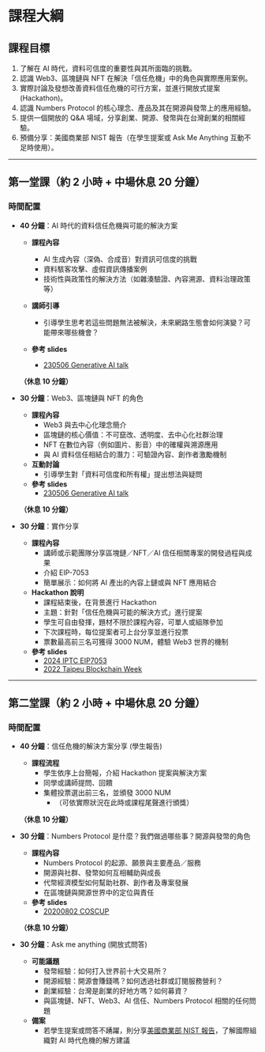 # 課程大綱

## 課程目標
1. 了解在 AI 時代，資料可信度的重要性與其所面臨的挑戰。  
2. 認識 Web3、區塊鏈與 NFT 在解決「信任危機」中的角色與實際應用案例。  
3. 實際討論及發想改善資料信任危機的可行方案，並進行開放式提案 (Hackathon)。  
4. 認識 Numbers Protocol 的核心理念、產品及其在開源與發幣上的應用經驗。  
5. 提供一個開放的 Q&A 場域，分享創業、開源、發幣與在台灣創業的相關經驗。  
6. 預備分享：美國商業部 NIST 報告（在學生提案或 Ask Me Anything 互動不足時使用）。  

---

## 第一堂課（約 2 小時 + 中場休息 20 分鐘）

### 時間配置
- **40 分鐘**：AI 時代的資料信任危機與可能的解決方案 
  - **課程內容**  
    - AI 生成內容（深偽、合成音）對資訊可信度的挑戰  
    - 資料駭客攻擊、虛假資訊傳播案例  
    - 技術性與政策性的解決方法（如雜湊驗證、內容溯源、資料治理政策等）  
  - **講師引導**  
    - 引導學生思考若這些問題無法被解決，未來網路生態會如何演變？可能帶來哪些機會？  

  - **參考 slides**
    - [230506 Generative AI talk](https://docs.google.com/presentation/d/1dd_dkYpEU5HgPp5XB0LYJuaSTMSsHbivV_qmW-TPizc/edit#slide=id.g1f255eac3e6_4_77) 

  **（休息 10 分鐘）**

- **30 分鐘**：Web3、區塊鏈與 NFT 的角色  
  - **課程內容**  
    - Web3 與去中心化理念簡介  
    - 區塊鏈的核心價值：不可竄改、透明度、去中心化社群治理  
    - NFT 在數位內容（例如圖片、影音）中的確權與溯源應用  
    - 與 AI 資料信任相結合的潛力：可驗證內容、創作者激勵機制  
  - **互動討論**  
    - 引導學生對「資料可信度和所有權」提出想法與疑問  
  - **參考 slides**
    - [230506 Generative AI talk](https://docs.google.com/presentation/d/1dd_dkYpEU5HgPp5XB0LYJuaSTMSsHbivV_qmW-TPizc/edit#slide=id.g1f255eac3e6_4_77) 

  **（休息 10 分鐘）**

- **30 分鐘**：實作分享  
  - **課程內容**  
    - 講師或示範團隊分享區塊鏈／NFT／AI 信任相關專案的開發過程與成果 
    - 介紹 EIP-7053 
    - 簡單展示：如何將 AI 產出的內容上鏈或與 NFT 應用結合  
  - **Hackathon 說明**  
    - 課程結束後，在背景進行 Hackathon  
    - 主題：針對「信任危機與可能的解決方式」進行提案  
    - 學生可自由發揮，題材不限於課程內容，可單人或組隊參加  
    - 下次課程時，每位提案者可上台分享並進行投票  
    - 票數最高前三名可獲得 3000 NUM，體驗 Web3 世界的機制  
  - **參考 slides**
    - [2024 IPTC EIP7053](https://docs.google.com/presentation/d/1G9M9uFjpav1KiznRJp50Y9e6-COUvIp61J3ZugK2sUE/edit#slide=id.g23c1b72e491_1_450)
    - [2022 Taipeu Blockchain Week](https://docs.google.com/presentation/d/1ypPJyij90AhmJO24DR4o4QiU9qrPMD9q0fyyEBy72WA/edit)

---

## 第二堂課（約 2 小時 + 中場休息 20 分鐘）

### 時間配置
- **40 分鐘**：信任危機的解決方案分享 (學生報告)  
  - **課程流程**  
    - 學生依序上台簡報，介紹 Hackathon 提案與解決方案  
    - 同學或講師提問、回饋  
    - 集體投票選出前三名，並頒發 3000 NUM  
      - （可依實際狀況在此時或課程尾聲進行頒獎）  

  **（休息 10 分鐘）**

- **30 分鐘**：Numbers Protocol 是什麼？我們做過哪些事？開源與發幣的角色  
  - **課程內容**  
    - Numbers Protocol 的起源、願景與主要產品／服務  
    - 開源與社群、發幣如何互相輔助與成長  
    - 代幣經濟模型如何幫助社群、創作者及專案發展  
    - 在區塊鏈與開源世界中的定位與責任
  - **參考 slides**
    - [20200802 COSCUP](https://docs.google.com/presentation/d/1IiLxNfgyuAcqjWCjRFN6oMOfzcy_10bB/edit#slide=id.p37) 

  **（休息 10 分鐘）**

- **30 分鐘**：Ask me anything (開放式問答)  
  - **可能議題**  
    - 發幣經驗：如何打入世界前十大交易所？  
    - 開源經驗：開源會賺錢嗎？如何透過社群或訂閱服務營利？  
    - 創業經驗：台灣是創業的好地方嗎？如何募資？  
    - 與區塊鏈、NFT、Web3、AI 信任、Numbers Protocol 相關的任何問題  
  - **備案**  
    - 若學生提案或問答不踴躍，則分享[美國商業部 NIST 報告](https://www.nist.gov/publications/reducing-risks-posed-synthetic-content-overview-technical-approaches-digital-content)，了解國際組織對 AI 時代危機的解方建議  
